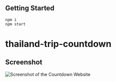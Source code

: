 ## Getting Started

```
npm i
npm start
```
# thailand-trip-countdown
## Screenshot


![Screenshot of the Countdown Website](./Screenshot.png)
